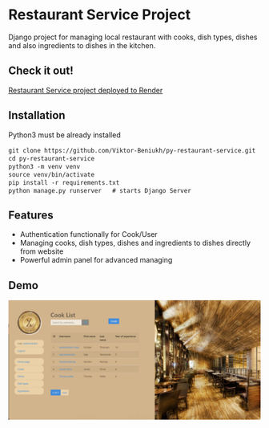 # Restaurant Service Project

Django project for managing local restaurant with cooks, dish types, dishes and also ingredients to dishes in the kitchen.

## Check it out!

[Restaurant Service project deployed to Render](PAST_LINK_HERE)

## Installation

Python3 must be already installed

```shell
git clone https://github.com/Viktor-Beniukh/py-restaurant-service.git
cd py-restaurant-service
python3 -m venv venv
source venv/bin/activate
pip install -r requirements.txt
python manage.py runserver   # starts Django Server
```

## Features

* Authentication functionally for Cook/User
* Managing cooks, dish types, dishes and ingredients to dishes directly from website
* Powerful admin panel for advanced managing

## Demo

![Website Interface](demo.png)
